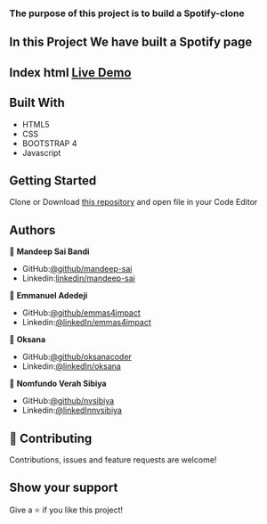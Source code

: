 ### The purpose of this project is to build a Spotify-clone
## In this Project We have built a Spotify page
## Index html [Live Demo](https://rawcdn.githack.com/emmas4impact/Buildweek1-Spotify-Clone/2924c31de15eaff07b27dc35387382828235365b/login.html)

## Built With
- HTML5
- CSS
- BOOTSTRAP 4
- Javascript
## Getting Started
Clone or Download [this repository](https://github.com/emmas4impact/Buildweek1-Spotify-Clone) and open file in your Code Editor
## Authors
:bust_in_silhouette: **Mandeep Sai Bandi**
- GitHub:[@github/mandeep-sai](https://github.com/Mandeep-Sai)
- Linkedin:[linkedin/mandeep-sai](https://www.linkedin.com/in/mandeep-sai-5297b1104/)

:bust_in_silhouette: **Emmanuel Adedeji**
- GitHub:[@github/emmas4impact](https://github.com/emmas4impact)
- Linkedin:[@linkedIn/emmas4impact](https://www.linkedin.com/in/emmas4impact/)

:bust_in_silhouette: **Oksana**
- GitHub:[@github/oksanacoder](https://github.com/OksanaCoder)
- Linkedin:[@linkedIn/oksana](https://www.linkedin.com/in/ksena19/)


:bust_in_silhouette: **Nomfundo Verah Sibiya**
- GitHub:[@github/nvsibiya](https://github.com/nvsibiya)
- Linkedin:[@linkedInnvsibiya](http://linkedin.com/in/nomfundo-verah-sibiya-7180714b)
## :handshake: Contributing
Contributions, issues and feature requests are welcome!

## Show your support
Give a :star:️ if you like this project!
